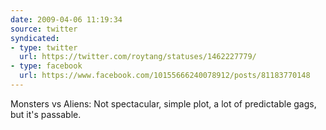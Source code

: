 ```yaml
---
date: 2009-04-06 11:19:34
source: twitter
syndicated:
- type: twitter
  url: https://twitter.com/roytang/statuses/1462227779/
- type: facebook
  url: https://www.facebook.com/10155666240078912/posts/81183770148
---
```


Monsters vs Aliens: Not spectacular, simple plot, a lot of predictable gags, but it's passable.
